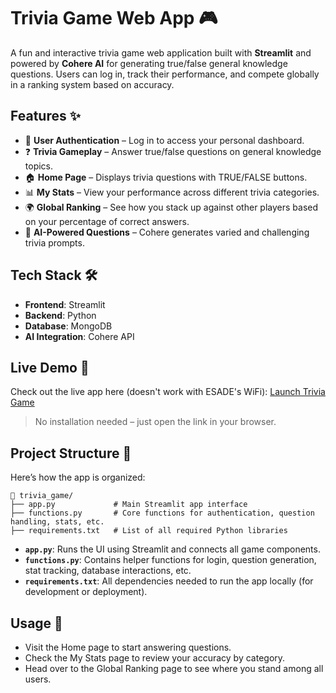 # Trivia Game Web App 🎮

A fun and interactive trivia game web application built with **Streamlit** and powered by **Cohere AI** for generating true/false general knowledge questions. Users can log in, track their performance, and compete globally in a ranking system based on accuracy.

## Features ✨

- 🔐 **User Authentication** – Log in to access your personal dashboard.
- ❓ **Trivia Gameplay** – Answer true/false questions on general knowledge topics.
- 🏠 **Home Page** – Displays trivia questions with TRUE/FALSE buttons.
- 📊 **My Stats** – View your performance across different trivia categories.
- 🌍 **Global Ranking** – See how you stack up against other players based on your percentage of correct answers.
- 🧠 **AI-Powered Questions** – Cohere generates varied and challenging trivia prompts.

## Tech Stack 🛠️

- **Frontend**: Streamlit  
- **Backend**: Python  
- **Database**: MongoDB  
- **AI Integration**: Cohere API

## Live Demo 🚀

Check out the live app here (doesn't work with ESADE's WiFi): [Launch Trivia Game](https://your-streamlit-url)

> No installation needed – just open the link in your browser.

## Project Structure 🧩

Here’s how the app is organized:

```
📁 trivia_game/
├── app.py             # Main Streamlit app interface
├── functions.py       # Core functions for authentication, question handling, stats, etc.
├── requirements.txt   # List of all required Python libraries
```

- **`app.py`**: Runs the UI using Streamlit and connects all game components.
- **`functions.py`**: Contains helper functions for login, question generation, stat tracking, database interactions, etc.
- **`requirements.txt`**: All dependencies needed to run the app locally (for development or deployment).

## Usage 🧪

- Visit the Home page to start answering questions.
- Check the My Stats page to review your accuracy by category.
- Head over to the Global Ranking page to see where you stand among all users.